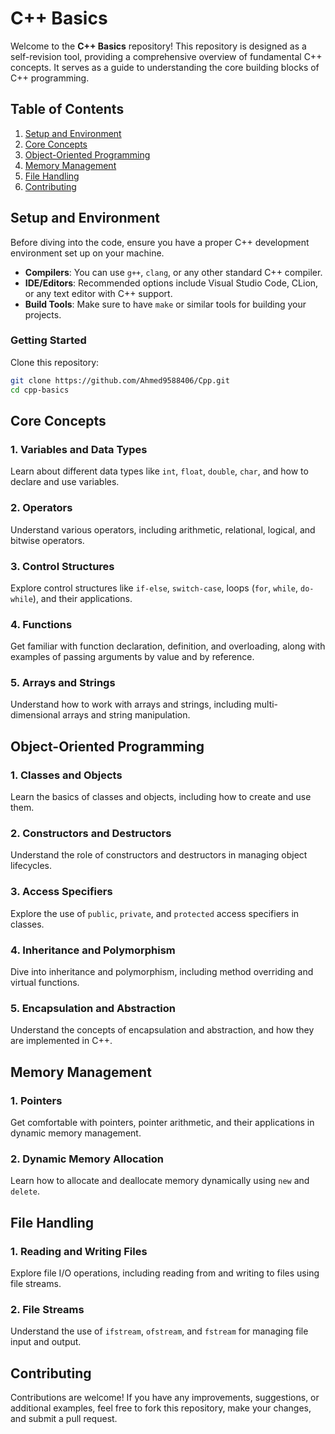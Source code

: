 # C++ Basics

Welcome to the **C++ Basics** repository! This repository is designed as a self-revision tool, providing a comprehensive overview of fundamental C++ concepts. It serves as a guide to understanding the core building blocks of C++ programming.

## Table of Contents

1. [Setup and Environment](#setup-and-environment)
2. [Core Concepts](#core-concepts)
3. [Object-Oriented Programming](#object-oriented-programming)
4. [Memory Management](#memory-management)
5. [File Handling](#file-handling)
6. [Contributing](#contributing)

## Setup and Environment

Before diving into the code, ensure you have a proper C++ development environment set up on your machine.

- **Compilers**: You can use `g++`, `clang`, or any other standard C++ compiler.
- **IDE/Editors**: Recommended options include Visual Studio Code, CLion, or any text editor with C++ support.
- **Build Tools**: Make sure to have `make` or similar tools for building your projects.

### Getting Started

Clone this repository:

```bash
git clone https://github.com/Ahmed9588406/Cpp.git
cd cpp-basics
```

## Core Concepts

### 1. Variables and Data Types
Learn about different data types like `int`, `float`, `double`, `char`, and how to declare and use variables.

### 2. Operators
Understand various operators, including arithmetic, relational, logical, and bitwise operators.

### 3. Control Structures
Explore control structures like `if-else`, `switch-case`, loops (`for`, `while`, `do-while`), and their applications.

### 4. Functions
Get familiar with function declaration, definition, and overloading, along with examples of passing arguments by value and by reference.

### 5. Arrays and Strings
Understand how to work with arrays and strings, including multi-dimensional arrays and string manipulation.

## Object-Oriented Programming

### 1. Classes and Objects
Learn the basics of classes and objects, including how to create and use them.

### 2. Constructors and Destructors
Understand the role of constructors and destructors in managing object lifecycles.

### 3. Access Specifiers
Explore the use of `public`, `private`, and `protected` access specifiers in classes.

### 4. Inheritance and Polymorphism
Dive into inheritance and polymorphism, including method overriding and virtual functions.

### 5. Encapsulation and Abstraction
Understand the concepts of encapsulation and abstraction, and how they are implemented in C++.

## Memory Management

### 1. Pointers
Get comfortable with pointers, pointer arithmetic, and their applications in dynamic memory management.

### 2. Dynamic Memory Allocation
Learn how to allocate and deallocate memory dynamically using `new` and `delete`.

## File Handling

### 1. Reading and Writing Files
Explore file I/O operations, including reading from and writing to files using file streams.

### 2. File Streams
Understand the use of `ifstream`, `ofstream`, and `fstream` for managing file input and output.

## Contributing

Contributions are welcome! If you have any improvements, suggestions, or additional examples, feel free to fork this repository, make your changes, and submit a pull request.

